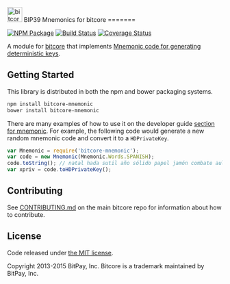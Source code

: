 <img src="http://bitcore.io/css/images/module-mnemonic.png" alt="bitcore mnemonics" height="35">
BIP39 Mnemonics for bitcore
=======

[![NPM Package](https://img.shields.io/npm/v/bitcore-mnemonic.svg?style=flat-square)](https://www.npmjs.org/package/bitcore-mnemonic)
[![Build Status](https://img.shields.io/travis/bitpay/bitcore-mnemonic.svg?branch=master&style=flat-square)](https://travis-ci.org/bitpay/bitcore-mnemonic)
[![Coverage Status](https://img.shields.io/coveralls/bitpay/bitcore-mnemonic.svg?style=flat-square)](https://coveralls.io/r/bitpay/bitcore-mnemonic)

A module for [bitcore](https://github.com/bitchk-wallet/bitcore) that implements [Mnemonic code for generating deterministic keys](https://github.com/bitcoin/bips/blob/master/bip-0039.mediawiki).

## Getting Started

This library is distributed in both the npm and bower packaging systems.

```sh
npm install bitcore-mnemonic
bower install bitcore-mnemonic
```

There are many examples of how to use it on the developer guide [section for mnemonic](http://bitcore.io/guide/module/mnemonic/index.html). For example, the following code would generate a new random mnemonic code and convert it to a `HDPrivateKey`.

```javascript
var Mnemonic = require('bitcore-mnemonic');
var code = new Mnemonic(Mnemonic.Words.SPANISH);
code.toString(); // natal hada sutil año sólido papel jamón combate aula flota ver esfera...
var xpriv = code.toHDPrivateKey();
```

## Contributing

See [CONTRIBUTING.md](https://github.com/bitchk-wallet/bitcore/blob/master/CONTRIBUTING.md) on the main bitcore repo for information about how to contribute.

## License

Code released under [the MIT license](https://github.com/bitchk-wallet/bitcore/blob/master/LICENSE).

Copyright 2013-2015 BitPay, Inc. Bitcore is a trademark maintained by BitPay, Inc.
